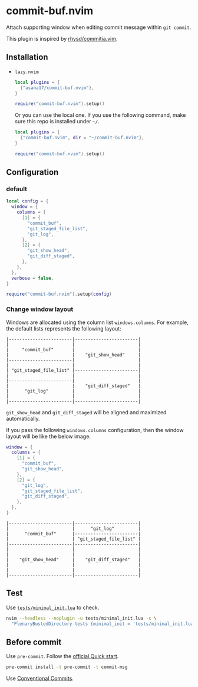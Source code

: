 # commit-buf.nvim

Attach supporting window when editing commit message within `git commit`.

This plugin is inspired by [rhysd/commitia.vim](https://github.com/rhysd/committia.vim).

## Installation

* `lazy.nvim`

  ```lua
  local plugins = {
    {"asana17/commit-buf.nvim"},
  }

  require("commit-buf.nvim").setup()
  ```

  Or you can use the local one. If you use the following command, make sure
  this repo is installed under `~/`.

  ```lua
  local plugins = {
    {"commit-buf.nvim", dir = "~/commit-buf.nvim"},
  }

  require("commit-buf.nvim").setup()
  ```

## Configuration

### default

  ```lua
  local config = {
    window = {
      columns = {
        [1] = {
          "commit_buf",
          "git_staged_file_list",
          "git_log",
        },
        [2] = {
          "git_show_head",
          "git_diff_staged",
        },
      },
    },
    verbose = false,
  }

  require("commit-buf.nvim").setup(config)
  ```

### Change window layout

Windows are allocated using the column list `windows.columns`. For example,
the default lists represents the following layout:

```text
|------------------------|------------------------|
|                        |                        |
|     "commit_buf"       |                        |
|                        |    "git_show_head"     |
|------------------------|                        |
|                        |                        |
| "git_staged_file_list" |------------------------|
|                        |                        |
|------------------------|                        |
|                        |    "git_diff_staged"   |
|      "git_log"         |                        |
|                        |                        |
|------------------------|------------------------|
```

`git_show_head` and `git_diff_staged` will be aligned and maximized
automatically.

If you pass the following `windows.columns` configuration, then the window
layout will be like the below image.

```lua
window = {
  columns = {
    [1] = {
      "commit_buf",
      "git_show_head",
    },
    [2] = {
      "git_log",
      "git_staged_file_list",
      "git_diff_staged",
    },
  },
}
```

```text
|------------------------|------------------------|
|                        |      "git_log"         |
|      "commit_buf"      |------------------------|
|                        | "git_staged_file_list" |
|------------------------|------------------------|
|                        |                        |
|                        |                        |
|    "git_show_head"     |    "git_diff_staged"   |
|                        |                        |
|                        |                        |
|------------------------|------------------------|
```

## Test

Use [`tests/minimal_init.lua`](tests/minimal_init.lua) to check.

```bash
nvim --headless --noplugin -u tests/minimal_init.lua -c \
  "PlenaryBustedDirectory tests {minimal_init = 'tests/minimal_init.lua'}"
```

## Before commit

Use `pre-commit`. Follow the [official Quick start][1].

```bash
pre-commit install -t pre-commit -t commit-msg
```

Use [Conventional Commits][2].

[1]: https://pre-commit.com/index.html#quick-start
[2]: https://www.conventionalcommits.org/en/v1.0.0/
